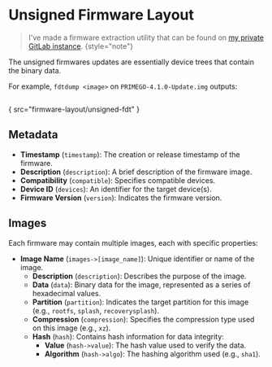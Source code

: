 # Unsigned Firmware Layout

> I've made a firmware extraction utility that can be found on [my private GitLab instance](https://gitlab.randomcpu.com/engine-os/inmusic-firmware-modification-framework).
> {style="note"}

The unsigned firmwares updates are essentially device trees that contain the binary data.

For example, `fdtdump <image>` on `PRIMEGO-4.1.0-Update.img` outputs:

```
```

{ src="firmware-layout/unsigned-fdt" }

## Metadata

- **Timestamp** (`timestamp`): The creation or release timestamp of the firmware.
- **Description** (`description`): A brief description of the firmware image.
- **Compatibility** (`compatible`): Specifies compatible devices.
- **Device ID** (`devices`): An identifier for the target device(s).
- **Firmware Version** (`version`): Indicates the firmware version.

## Images

Each firmware may contain multiple images, each with specific properties:

- **Image Name** (`images->[image_name]`): Unique identifier or name of the image.
    - **Description** (`description`): Describes the purpose of the image.
    - **Data** (`data`): Binary data for the image, represented as a series of hexadecimal values.
    - **Partition** (`partition`): Indicates the target partition for this image (e.g., `rootfs`, `splash`,
      `recoverysplash`).
    - **Compression** (`compression`): Specifies the compression type used on this image (e.g., `xz`).
    - **Hash** (`hash`): Contains hash information for data integrity:
        - **Value** (`hash->value`): The hash value used to verify the data.
        - **Algorithm** (`hash->algo`): The hashing algorithm used (e.g., `sha1`).
